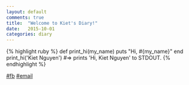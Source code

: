 ```yaml
---
layout: default
comments: true
title:  "Welcome to Kiet's Diary!"
date:   2015-10-01
categories: diary
---
```


{% highlight ruby %}
def print_hi(my_name)
  puts "Hi, #{my_name}"
end
print_hi('Kiet Nguyen')
#=> prints 'Hi, Kiet Nguyen' to STDOUT.
{% endhighlight %}

[#fb](https://facebook.com/kietnguyen3892)
[#email](kietnvt.it@gmail.com)
